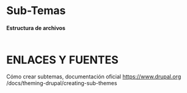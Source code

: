 Sub-Temas
========
#### Estructura de archivos
```
```

ENLACES Y FUENTES
=================
Cómo crear subtemas, documentación oficial
https://www.drupal.org
/docs/theming-drupal/creating-sub-themes
